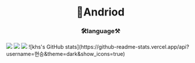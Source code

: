 <h1 align="center"> 🌈Andriod</h1>
<h3 align="center"> 🛠language⚒ </h3>
<img src="https://img.shields.io/badge/Kotlin-A0AFFF?style=flat-square&logo=Kotlin&logoColor=white"/></a>
<img src="https://img.shields.io/badge/Java-0A6ECD?style=flat-square&logo=Java&logoColor=white"/></a>
<img src="https://img.shields.io/badge/JavaScript-FAEB78?style=flat-square&logo=JavaScript&logoColor=white"/></a>
![khs's GitHub stats](https://github-readme-stats.vercel.app/api?username=현승&theme=dark&show_icons=true)
<!--
**khs3994/khs3994** is a ✨ _special_ ✨ repository because its `README.md` (this file) appears on your GitHub profile.

Here are some ideas to get you started:

- 🔭 I’m currently working on ...
- 🌱 I’m currently learning ...
- 👯 I’m looking to collaborate on ...
- 🤔 I’m looking for help with ...
- 💬 Ask me about ...
- 📫 How to reach me: ...
- 😄 Pronouns: ...
- ⚡ Fun fact: ...
-->
